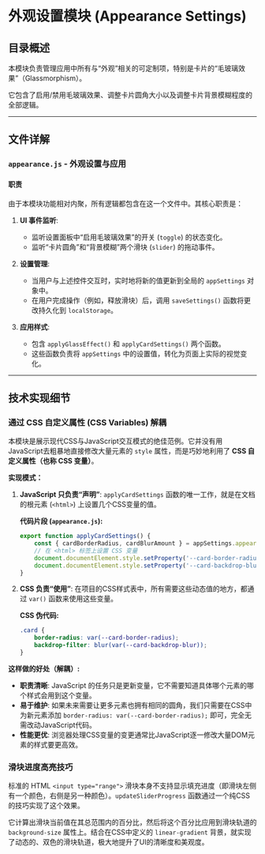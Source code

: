 # 外观设置模块 (Appearance Settings)

## 目录概述

本模块负责管理应用中所有与“外观”相关的可定制项，特别是卡片的“毛玻璃效果”（Glassmorphism）。

它包含了启用/禁用毛玻璃效果、调整卡片圆角大小以及调整卡片背景模糊程度的全部逻辑。

---

## 文件详解

### `appearance.js` - 外观设置与应用

#### 职责

由于本模块功能相对内聚，所有逻辑都包含在这一个文件中。其核心职责是：

1.  **UI 事件监听**:
    -   监听设置面板中“启用毛玻璃效果”的开关 (`toggle`) 的状态变化。
    -   监听“卡片圆角”和“背景模糊”两个滑块 (`slider`) 的拖动事件。

2.  **设置管理**:
    -   当用户与上述控件交互时，实时地将新的值更新到全局的 `appSettings` 对象中。
    -   在用户完成操作（例如，释放滑块）后，调用 `saveSettings()` 函数将更改持久化到 `localStorage`。

3.  **应用样式**:
    -   包含 `applyGlassEffect()` 和 `applyCardSettings()` 两个函数。
    -   这些函数负责将 `appSettings` 中的设置值，转化为页面上实际的视觉变化。

---

## 技术实现细节

### 通过 CSS 自定义属性 (CSS Variables) 解耦

本模块是展示现代CSS与JavaScript交互模式的绝佳范例。它并没有用JavaScript去粗暴地直接修改大量元素的 `style` 属性，而是巧妙地利用了 **CSS 自定义属性（也称 CSS 变量）**。

**实现模式：**

1.  **JavaScript 只负责“声明”**: `applyCardSettings` 函数的唯一工作，就是在文档的根元素 (`<html>`) 上设置几个CSS变量的值。

    **代码片段 (`appearance.js`):**
    ```javascript
    export function applyCardSettings() {
        const { cardBorderRadius, cardBlurAmount } = appSettings.appearance;
        // 在 <html> 标签上设置 CSS 变量
        document.documentElement.style.setProperty('--card-border-radius', `${cardBorderRadius}px`);
        document.documentElement.style.setProperty('--card-backdrop-blur', `${cardBlurAmount}px`);
    }
    ```

2.  **CSS 负责“使用”**: 在项目的CSS样式表中，所有需要这些动态值的地方，都通过 `var()` 函数来使用这些变量。

    **CSS 伪代码:**
    ```css
    .card {
        border-radius: var(--card-border-radius);
        backdrop-filter: blur(var(--card-backdrop-blur));
    }
    ```

**这样做的好处（解耦）:**
-   **职责清晰**: JavaScript 的任务只是更新变量，它不需要知道具体哪个元素的哪个样式会用到这个变量。
-   **易于维护**: 如果未来需要让更多元素也拥有相同的圆角，我们只需要在CSS中为新元素添加 `border-radius: var(--card-border-radius);` 即可，完全无需改动JavaScript代码。
-   **性能更优**: 浏览器处理CSS变量的变更通常比JavaScript逐一修改大量DOM元素的样式要更高效。

### 滑块进度高亮技巧

标准的 HTML `<input type="range">` 滑块本身不支持显示填充进度（即滑块左侧有一个颜色，右侧是另一种颜色）。`updateSliderProgress` 函数通过一个纯CSS的技巧实现了这个效果。

它计算出滑块当前值在其总范围内的百分比，然后将这个百分比应用到滑块轨道的 `background-size` 属性上。结合在CSS中定义的 `linear-gradient` 背景，就实现了动态的、双色的滑块轨道，极大地提升了UI的清晰度和美观度。
